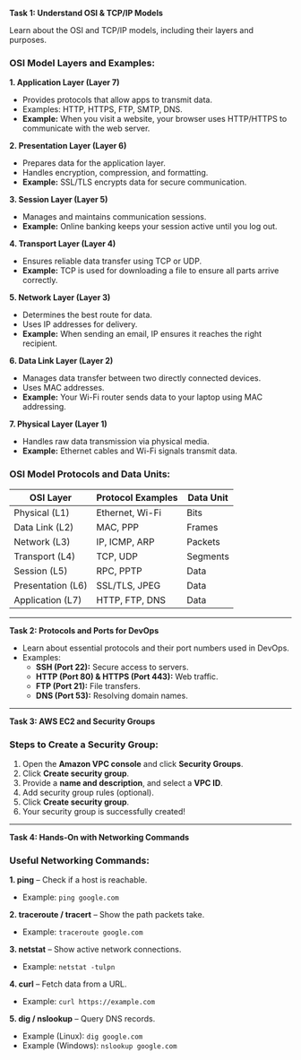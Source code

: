 **Task 1: Understand OSI & TCP/IP Models**

Learn about the OSI and TCP/IP models, including their layers and purposes.

### OSI Model Layers and Examples:

**1. Application Layer (Layer 7)**
- Provides protocols that allow apps to transmit data.
- Examples: HTTP, HTTPS, FTP, SMTP, DNS.
- **Example:** When you visit a website, your browser uses HTTP/HTTPS to communicate with the web server.

**2. Presentation Layer (Layer 6)**
- Prepares data for the application layer.
- Handles encryption, compression, and formatting.
- **Example:** SSL/TLS encrypts data for secure communication.

**3. Session Layer (Layer 5)**
- Manages and maintains communication sessions.
- **Example:** Online banking keeps your session active until you log out.

**4. Transport Layer (Layer 4)**
- Ensures reliable data transfer using TCP or UDP.
- **Example:** TCP is used for downloading a file to ensure all parts arrive correctly.

**5. Network Layer (Layer 3)**
- Determines the best route for data.
- Uses IP addresses for delivery.
- **Example:** When sending an email, IP ensures it reaches the right recipient.

**6. Data Link Layer (Layer 2)**
- Manages data transfer between two directly connected devices.
- Uses MAC addresses.
- **Example:** Your Wi-Fi router sends data to your laptop using MAC addressing.

**7. Physical Layer (Layer 1)**
- Handles raw data transmission via physical media.
- **Example:** Ethernet cables and Wi-Fi signals transmit data.

### OSI Model Protocols and Data Units:
| OSI Layer | Protocol Examples | Data Unit |
|-----------|------------------|-----------|
| Physical (L1) | Ethernet, Wi-Fi | Bits |
| Data Link (L2) | MAC, PPP | Frames |
| Network (L3) | IP, ICMP, ARP | Packets |
| Transport (L4) | TCP, UDP | Segments |
| Session (L5) | RPC, PPTP | Data |
| Presentation (L6) | SSL/TLS, JPEG | Data |
| Application (L7) | HTTP, FTP, DNS | Data |

---

**Task 2: Protocols and Ports for DevOps**
- Learn about essential protocols and their port numbers used in DevOps.
- Examples:
  - **SSH (Port 22):** Secure access to servers.
  - **HTTP (Port 80) & HTTPS (Port 443):** Web traffic.
  - **FTP (Port 21):** File transfers.
  - **DNS (Port 53):** Resolving domain names.
  
---

**Task 3: AWS EC2 and Security Groups**
### Steps to Create a Security Group:
1. Open the **Amazon VPC console** and click **Security Groups**.
2. Click **Create security group**.
3. Provide a **name and description**, and select a **VPC ID**.
4. Add security group rules (optional).
5. Click **Create security group**.
6. Your security group is successfully created!

---

**Task 4: Hands-On with Networking Commands**
### Useful Networking Commands:

**1. ping** – Check if a host is reachable.
- Example: `ping google.com`

**2. traceroute / tracert** – Show the path packets take.
- Example: `traceroute google.com`

**3. netstat** – Show active network connections.
- Example: `netstat -tulpn`

**4. curl** – Fetch data from a URL.
- Example: `curl https://example.com`

**5. dig / nslookup** – Query DNS records.
- Example (Linux): `dig google.com`
- Example (Windows): `nslookup google.com`


